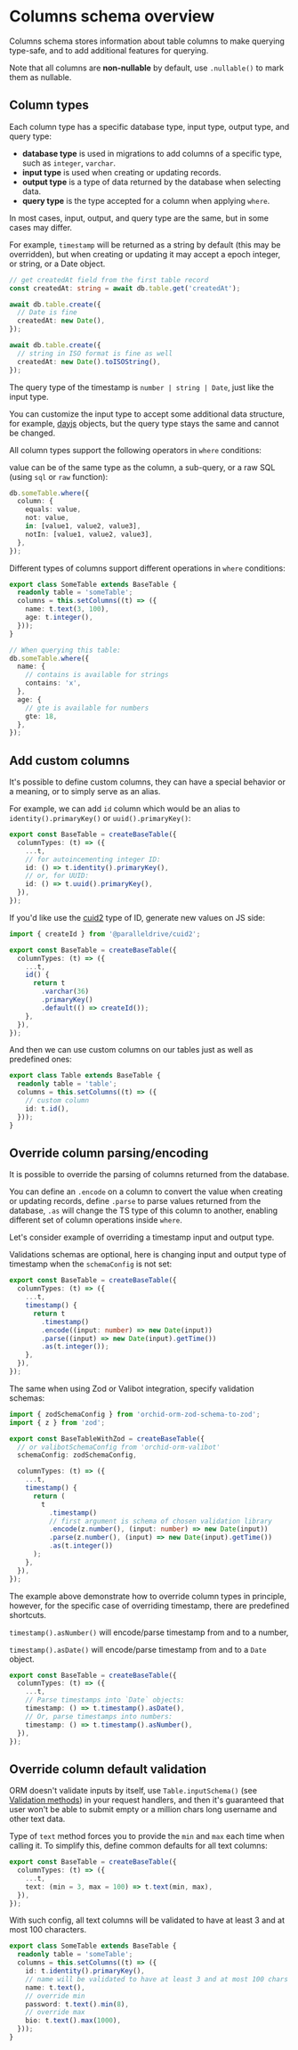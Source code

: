# Columns schema overview

Columns schema stores information about table columns to make querying type-safe, and to add additional features for querying.

Note that all columns are **non-nullable** by default, use `.nullable()` to mark them as nullable.

## Column types

Each column type has a specific database type, input type, output type, and query type:

- **database type** is used in migrations to add columns of a specific type, such as `integer`, `varchar`.
- **input type** is used when creating or updating records.
- **output type** is a type of data returned by the database when selecting data.
- **query type** is the type accepted for a column when applying `where`.

In most cases, input, output, and query type are the same, but in some cases may differ.

For example, `timestamp` will be returned as a string by default (this may be overridden), but when creating or updating it may accept a epoch integer, or string, or a Date object.

```ts
// get createdAt field from the first table record
const createdAt: string = await db.table.get('createdAt');

await db.table.create({
  // Date is fine
  createdAt: new Date(),
});

await db.table.create({
  // string in ISO format is fine as well
  createdAt: new Date().toISOString(),
});
```

The query type of the timestamp is `number | string | Date`, just like the input type.

You can customize the input type to accept some additional data structure, for example, [dayjs](https://day.js.org/) objects,
but the query type stays the same and cannot be changed.

All column types support the following operators in `where` conditions:

value can be of the same type as the column, a sub-query, or a raw SQL (using `sql` or `raw` function):

```ts
db.someTable.where({
  column: {
    equals: value,
    not: value,
    in: [value1, value2, value3],
    notIn: [value1, value2, value3],
  },
});
```

Different types of columns support different operations in `where` conditions:

```ts
export class SomeTable extends BaseTable {
  readonly table = 'someTable';
  columns = this.setColumns((t) => ({
    name: t.text(3, 100),
    age: t.integer(),
  }));
}

// When querying this table:
db.someTable.where({
  name: {
    // contains is available for strings
    contains: 'x',
  },
  age: {
    // gte is available for numbers
    gte: 18,
  },
});
```

## Add custom columns

It's possible to define custom columns, they can have a special behavior or a meaning, or to simply serve as an alias.

For example, we can add `id` column which would be an alias to `identity().primaryKey()` or `uuid().primaryKey()`:

```ts
export const BaseTable = createBaseTable({
  columnTypes: (t) => ({
    ...t,
    // for autoincementing integer ID:
    id: () => t.identity().primaryKey(),
    // or, for UUID:
    id: () => t.uuid().primaryKey(),
  }),
});
```

If you'd like use the [cuid2](https://github.com/paralleldrive/cuid2) type of ID, generate new values on JS side:

```ts
import { createId } from '@paralleldrive/cuid2';

export const BaseTable = createBaseTable({
  columnTypes: (t) => ({
    ...t,
    id() {
      return t
        .varchar(36)
        .primaryKey()
        .default(() => createId());
    },
  }),
});
```

And then we can use custom columns on our tables just as well as predefined ones:

```ts
export class Table extends BaseTable {
  readonly table = 'table';
  columns = this.setColumns((t) => ({
    // custom column
    id: t.id(),
  }));
}
```

## Override column parsing/encoding

It is possible to override the parsing of columns returned from the database.

You can define an `.encode` on a column to convert the value when creating or updating records,
define `.parse` to parse values returned from the database,
`.as` will change the TS type of this column to another, enabling different set of column operations inside `where`.

Let's consider example of overriding a timestamp input and output type.

Validations schemas are optional, here is changing input and output type of timestamp when the `schemaConfig` is not set:

```ts
export const BaseTable = createBaseTable({
  columnTypes: (t) => ({
    ...t,
    timestamp() {
      return t
        .timestamp()
        .encode((input: number) => new Date(input))
        .parse((input) => new Date(input).getTime())
        .as(t.integer());
    },
  }),
});
```

The same when using Zod or Valibot integration, specify validation schemas:

```ts
import { zodSchemaConfig } from 'orchid-orm-zod-schema-to-zod';
import { z } from 'zod';

export const BaseTableWithZod = createBaseTable({
  // or valibotSchemaConfig from 'orchid-orm-valibot'
  schemaConfig: zodSchemaConfig,

  columnTypes: (t) => ({
    ...t,
    timestamp() {
      return (
        t
          .timestamp()
          // first argument is schema of chosen validation library
          .encode(z.number(), (input: number) => new Date(input))
          .parse(z.number(), (input) => new Date(input).getTime())
          .as(t.integer())
      );
    },
  }),
});
```

The example above demonstrate how to override column types in principle,
however, for the specific case of overriding timestamp, there are predefined shortcuts.

`timestamp().asNumber()` will encode/parse timestamp from and to a number,

`timestamp().asDate()` will encode/parse timestamp from and to a `Date` object.

```ts
export const BaseTable = createBaseTable({
  columnTypes: (t) => ({
    ...t,
    // Parse timestamps into `Date` objects:
    timestamp: () => t.timestamp().asDate(),
    // Or, parse timestamps into numbers:
    timestamp: () => t.timestamp().asNumber(),
  }),
});
```

## Override column default validation

ORM doesn't validate inputs by itself,
use `Table.inputSchema()` (see [Validation methods](/guide/columns-validation-methods.html)) in your request handlers,
and then it's guaranteed that user won't be able to submit empty or a million chars long username and other text data.

Type of `text` method forces you to provide the `min` and `max` each time when calling it. To simplify this, define common defaults for all text columns:

```ts
export const BaseTable = createBaseTable({
  columnTypes: (t) => ({
    ...t,
    text: (min = 3, max = 100) => t.text(min, max),
  }),
});
```

With such config, all text columns will be validated to have at least 3 and at most 100 characters.

```ts
export class SomeTable extends BaseTable {
  readonly table = 'someTable';
  columns = this.setColumns((t) => ({
    id: t.identity().primaryKey(),
    // name will be validated to have at least 3 and at most 100 chars
    name: t.text(),
    // override min
    password: t.text().min(8),
    // override max
    bio: t.text().max(1000),
  }));
}
```
